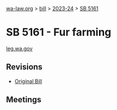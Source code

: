 [wa-law.org](/) > [bill](/bill/) > [2023-24](/bill/2023-24/) > [SB 5161](/bill/2023-24/sb/5161/)

# SB 5161 - Fur farming
[leg.wa.gov](https://app.leg.wa.gov/billsummary?BillNumber=5161&Year=2023&Initiative=false)

## Revisions
* [Original Bill](1/)

## Meetings